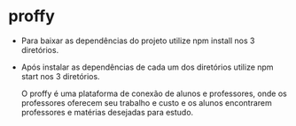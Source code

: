 # proffy

- Para baixar as dependências do projeto utilize npm install nos 3 diretórios.

- Após instalar as dependências de cada um dos diretórios utilize npm start nos 3 diretórios.

  O proffy é uma plataforma de conexão de alunos e professores, onde os professores oferecem seu trabalho e custo e os alunos encontrarem professores e matérias desejadas para estudo.
